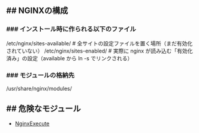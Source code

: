 ## ## NGINXの構成
### ### インストール時に作られる以下のファイル
/etc/nginx/sites-available/ # 全サイトの設定ファイルを置く場所（まだ有効化されていない）
/etc/nginx/sites-enabled/ # 実際に nginx が読み込む「有効化済み」の設定（available から ln -s でリンクされる）

### ### モジュールの格納先
/usr/share/nginx/modules/

## ## 危険なモジュール
- [NginxExecute](https://github.com/limithit/NginxExecute)